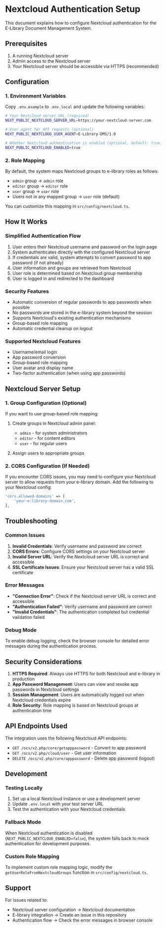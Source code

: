 # Nextcloud Authentication Setup

This document explains how to configure Nextcloud authentication for the E-Library Document Management System.

## Prerequisites

1. A running Nextcloud server
2. Admin access to the Nextcloud server
3. Your Nextcloud server should be accessible via HTTPS (recommended)

## Configuration

### 1. Environment Variables

Copy `.env.example` to `.env.local` and update the following variables:

```bash
# Your Nextcloud server URL (required)
NEXT_PUBLIC_NEXTCLOUD_SERVER_URL=https://your-nextcloud-server.com

# User agent for API requests (optional)
NEXT_PUBLIC_NEXTCLOUD_USER_AGENT=E-Library-DMS/1.0

# Whether Nextcloud authentication is enabled (optional, default: true)
NEXT_PUBLIC_NEXTCLOUD_ENABLED=true
```

### 2. Role Mapping

By default, the system maps Nextcloud groups to e-library roles as follows:

- `admin` group → `admin` role
- `editor` group → `editor` role
- `user` group → `user` role
- Users not in any mapped group → `user` role (default)

You can customize this mapping in `src/config/nextcloud.ts`.

## How It Works

### Simplified Authentication Flow

1. User enters their Nextcloud username and password on the login page
2. System authenticates directly with the configured Nextcloud server
3. If credentials are valid, system attempts to convert password to app password (if not already)
4. User information and groups are retrieved from Nextcloud
5. User role is determined based on Nextcloud group membership
6. User is logged in and redirected to the dashboard

### Security Features

- Automatic conversion of regular passwords to app passwords when possible
- No passwords are stored in the e-library system beyond the session
- Supports Nextcloud's existing authentication mechanisms
- Group-based role mapping
- Automatic credential cleanup on logout

### Supported Nextcloud Features

- Username/email login
- App password conversion
- Group-based role mapping
- User avatar and display name
- Two-factor authentication (when using app passwords)

## Nextcloud Server Setup

### 1. Group Configuration (Optional)

If you want to use group-based role mapping:

1. Create groups in Nextcloud admin panel:

   - `admin` - for system administrators
   - `editor` - for content editors
   - `user` - for regular users

2. Assign users to appropriate groups

### 2. CORS Configuration (If Needed)

If you encounter CORS issues, you may need to configure your Nextcloud server to allow requests from your e-library domain. Add the following to your Nextcloud config:

```php
'cors.allowed-domains' => [
    'your-e-library-domain.com',
],
```

## Troubleshooting

### Common Issues

1. **Invalid Credentials**: Verify username and password are correct
2. **CORS Errors**: Configure CORS settings on your Nextcloud server
3. **Invalid Server URL**: Verify the Nextcloud server URL is correct and accessible
4. **SSL Certificate Issues**: Ensure your Nextcloud server has a valid SSL certificate

### Error Messages

- **"Connection Error"**: Check if the Nextcloud server URL is correct and accessible
- **"Authentication Failed"**: Verify username and password are correct
- **"Invalid Credentials"**: The authentication completed but credential validation failed

### Debug Mode

To enable debug logging, check the browser console for detailed error messages during the authentication process.

## Security Considerations

1. **HTTPS Required**: Always use HTTPS for both Nextcloud and e-library in production
2. **App Password Management**: Users can view and revoke app passwords in Nextcloud settings
3. **Session Management**: Users are automatically logged out when Nextcloud credentials expire
4. **Role Security**: Role mapping is based on Nextcloud groups at authentication time

## API Endpoints Used

The integration uses the following Nextcloud API endpoints:

- `GET /ocs/v2.php/core/getapppassword` - Convert to app password
- `GET /ocs/v2.php/cloud/user` - Get user information
- `DELETE /ocs/v2.php/core/apppassword` - Delete app password (logout)

## Development

### Testing Locally

1. Set up a local Nextcloud instance or use a development server
2. Update `.env.local` with your test server URL
3. Test the authentication with your Nextcloud credentials

### Fallback Mode

When Nextcloud authentication is disabled (`NEXT_PUBLIC_NEXTCLOUD_ENABLED=false`), the system falls back to mock authentication for development purposes.

### Custom Role Mapping

To implement custom role mapping logic, modify the `getUserRoleFromNextcloudGroups` function in `src/config/nextcloud.ts`.

## Support

For issues related to:

- Nextcloud server configuration → Nextcloud documentation
- E-library integration → Create an issue in this repository
- Authentication flow → Check the error messages in browser console
